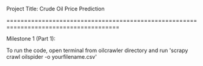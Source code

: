 Project Title: Crude Oil Price Prediction

======================================================================================

Milestone 1 (Part 1):

To run the code, open terminal from oilcrawler directory and run 'scrapy crawl oilspider -o yourfilename.csv'


